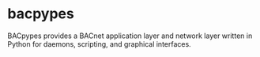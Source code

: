 # bacpypes
BACpypes provides a BACnet application layer and network layer written in Python for daemons, scripting, and graphical interfaces.
